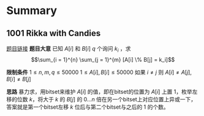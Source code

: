 # Summary
## 1001 Rikka with Candies
[题目链接](http://acm.hdu.edu.cn/showproblem.php?pid=6085)
**题目大意**
已知 $A[i]$ 和 $B[i]$
$q$ 个询问 $k_i$ ，求 $$\sum_{i = 1}^{n} \sum_{j = 1}^{m} [A[i] \% B[j] = k_i]$$

**限制条件**
$1 \leq n, m, q \leq 50000$
$1 \leq A[i], B[i] \leq 50000$
如果 $i \neq j$ 则 $A[i] \neq A[j], B[i] \neq B[j]$

**思路**
暴力求，用bitset来维护 $A[i]$ 的值，即在bitset的位置为 $A[i]$ 上置 $1$，枚举左移的位数 $k$，将大于 $k$ 的 $B[j]$ 的 $0...n$ 倍在另一个bitset上对应位置上异或一下，答案就是第一个bitset左移 $k$ 位后与第二个bitset与之后的 $1$ 的个数。

